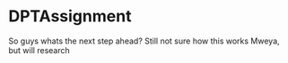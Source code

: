 # DPTAssignment
So guys whats the next step ahead?
Still not sure how this works Mweya, but will research
